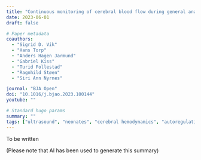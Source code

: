 ```yaml
---
title: "Continuous monitoring of cerebral blood flow during general anaesthesia in infants"
date: 2023-06-01
draft: false

# Paper metadata
coauthors:
  - "Sigrid D. Vik"
  - "Hans Torp"
  - "Anders Hagen Jarmund"
  - "Gabriel Kiss"
  - "Turid Follestad"
  - "Ragnhild Støen"
  - "Siri Ann Nyrnes"

journal: "BJA Open"
doi: "10.1016/j.bjao.2023.100144"
youtube: ""

# Standard hugo params
summary: ""
tags: ["ultrasound", "neonates", "cerebral hemodynamics", "autoregulation", "time series", "neodoppler"]
---
```


To be written

(Please note that AI has been used to generate this summary)